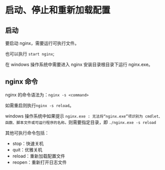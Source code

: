 <author-info date="1632992478392"></author-info>

# 启动、停止和重新加载配置

## 启动

要启动 nginx，需要运行可执行文件。

也可以执行 `start nginx`;

在 windows 操作系统中需要进入 nginx 安装目录根目录下运行 nginx.exe。

## nginx 命令

nginx 的命令语法为：`nginx -s <command>`

如需重启则执行`nginx -s reload`。

windows 操作系统中如果提示 `nginx.exe : 无法将“nginx.exe”项识别为 cmdlet、函数、脚本文件或可运行程序的名称。`则需要指定目录，即 `./nginx.exe -s reload`

其他可执行命令包括：

- stop：快速关机
- quit：优雅关机
- reload：重新加载配置文件
- reopen：重新打开日志文件
